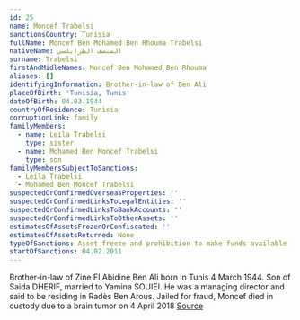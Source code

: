 ```yaml
---
id: 25
name: Moncef Trabelsi
sanctionsCountry: Tunisia
fullName: Moncef Ben Mohamed Ben Rhouma Trabelsi
nativeName: المنصف الطرابلسي
surname: Trabelsi
firstAndMidleNames: Moncef Ben Mohamed Ben Rhouma
aliases: []
identifyingInformation: Brother-in-law of Ben Ali
placeOfBirth: 'Tunisia, Tunis'
dateOfBirth: 04.03.1944
countryOfResidence: Tunisia
corruptionLink: family
familyMembers:
  - name: Leila Trabelsi
    type: sister
  - name: Mohamed Ben Moncef Trabelsi
    type: son
familyMembersSubjectToSanctions:
  - Leila Trabelsi
  - Mohamed Ben Moncef Trabelsi
suspectedOrConfirmedOverseasProperties: ''
suspectedOrConfirmedLinksToLegalEntities: ''
suspectedOrConfirmedLinksToBankAccounts: ''
suspectedOrConfirmedLinksToOtherAssets: ''
estimatesOfAssetsFrozenOrConfiscated: ''
estimatesOfAssetsReturned: None
typeOfSanctions: Asset freeze and prohibition to make funds available
startOfSanctions: 04.02.2011
---
```

Brother-in-law of Zine El Abidine Ben Ali born in Tunis 4 March 1944. Son of 
Saida DHERIF, married to Yamina SOUIEI. He was a managing director and said to 
be residing in Radès Ben Arous. Jailed for fraud, Moncef died in custody due to 
a brain tumor on 4 April 2018 
[Source](http://english.alarabiya.net/en/News/africa/2013/04/05/Moncef-Trabelsi-brother-in-law-of-Tunisia-s-Ben-Ali-dies-in-jail.html)
